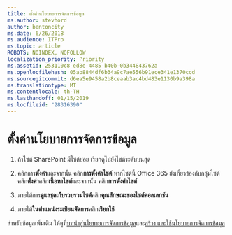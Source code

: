 ```yaml
---
title: ตั้งค่านโยบายการจัดการข้อมูล
ms.author: stevhord
author: bentoncity
ms.date: 6/26/2018
ms.audience: ITPro
ms.topic: article
ROBOTS: NOINDEX, NOFOLLOW
localization_priority: Priority
ms.assetid: 253110c8-ed8e-4485-b40b-0b344843762a
ms.openlocfilehash: 05ab8844df6b34a9c7ae556b91ece341e1370ccd
ms.sourcegitcommit: d6ea5e9458a2b8ceaab3ac4bd483e1130b9a398a
ms.translationtype: MT
ms.contentlocale: th-TH
ms.lasthandoff: 01/15/2019
ms.locfileid: "28316390"
---
```

# <a name="set-up-information-management-policies"></a>ตั้งค่านโยบายการจัดการข้อมูล

1. ถ้าไซต์ SharePoint มีไซต์ย่อย เรียกดูไปยังไซต์ระดับบนสุด
    
2. คลิกการ**ตั้งค่า**และจากนั้น คลิก**การตั้งค่าไซต์** หากไซต์นี้ Office 365 ยังเกี่ยวข้องกับกลุ่มไซต์ คลิก**ตั้งค่า**คลิก**เนื้อหาไซต์**และจากนั้น คลิก**การตั้งค่าไซต์**
    
3. ภายใต้การ**ดูแลชุดเก็บรวบรวมไซต์**คลิก**คุณลักษณะของไซต์คอลเลกชัน**
    
4. ภายใต้**ในตำแหน่งระเบียนจัดการ**คลิก**เรียกใช้**
    
สำหรับข้อมูลเพิ่มเติม ให้ดูที่[บทนำสู่นโยบายการจัดการข้อมูล](https://go.microsoft.com/fwlink/?linkid=404239)และ[สร้าง และใช้นโยบายการจัดการข้อมูล](https://go.microsoft.com/fwlink/?linkid=2003916)
  

